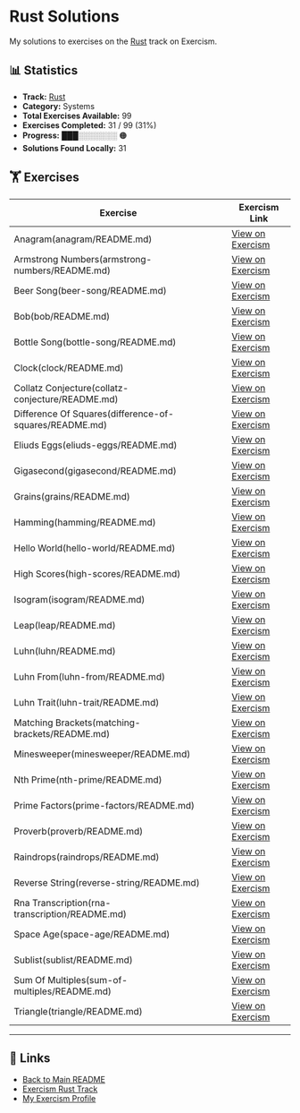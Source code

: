 # Rust Solutions

My solutions to exercises on the [Rust](https://exercism.org/tracks/rust) track on Exercism.

## 📊 Statistics

- **Track:** [Rust](https://exercism.org/tracks/rust)
- **Category:** Systems
- **Total Exercises Available:** 99
- **Exercises Completed:** 31 / 99 (31%)
- **Progress:** ███░░░░░░░ 🟠
- **Solutions Found Locally:** 31

## 🏋️ Exercises

| Exercise | Exercism Link |
|----------|---------------|
| Anagram(anagram/README.md) | [View on Exercism](https://exercism.org/tracks/rust/exercises/anagram) |
| Armstrong Numbers(armstrong-numbers/README.md) | [View on Exercism](https://exercism.org/tracks/rust/exercises/armstrong-numbers) |
| Beer Song(beer-song/README.md) | [View on Exercism](https://exercism.org/tracks/rust/exercises/beer-song) |
| Bob(bob/README.md) | [View on Exercism](https://exercism.org/tracks/rust/exercises/bob) |
| Bottle Song(bottle-song/README.md) | [View on Exercism](https://exercism.org/tracks/rust/exercises/bottle-song) |
| Clock(clock/README.md) | [View on Exercism](https://exercism.org/tracks/rust/exercises/clock) |
| Collatz Conjecture(collatz-conjecture/README.md) | [View on Exercism](https://exercism.org/tracks/rust/exercises/collatz-conjecture) |
| Difference Of Squares(difference-of-squares/README.md) | [View on Exercism](https://exercism.org/tracks/rust/exercises/difference-of-squares) |
| Eliuds Eggs(eliuds-eggs/README.md) | [View on Exercism](https://exercism.org/tracks/rust/exercises/eliuds-eggs) |
| Gigasecond(gigasecond/README.md) | [View on Exercism](https://exercism.org/tracks/rust/exercises/gigasecond) |
| Grains(grains/README.md) | [View on Exercism](https://exercism.org/tracks/rust/exercises/grains) |
| Hamming(hamming/README.md) | [View on Exercism](https://exercism.org/tracks/rust/exercises/hamming) |
| Hello World(hello-world/README.md) | [View on Exercism](https://exercism.org/tracks/rust/exercises/hello-world) |
| High Scores(high-scores/README.md) | [View on Exercism](https://exercism.org/tracks/rust/exercises/high-scores) |
| Isogram(isogram/README.md) | [View on Exercism](https://exercism.org/tracks/rust/exercises/isogram) |
| Leap(leap/README.md) | [View on Exercism](https://exercism.org/tracks/rust/exercises/leap) |
| Luhn(luhn/README.md) | [View on Exercism](https://exercism.org/tracks/rust/exercises/luhn) |
| Luhn From(luhn-from/README.md) | [View on Exercism](https://exercism.org/tracks/rust/exercises/luhn-from) |
| Luhn Trait(luhn-trait/README.md) | [View on Exercism](https://exercism.org/tracks/rust/exercises/luhn-trait) |
| Matching Brackets(matching-brackets/README.md) | [View on Exercism](https://exercism.org/tracks/rust/exercises/matching-brackets) |
| Minesweeper(minesweeper/README.md) | [View on Exercism](https://exercism.org/tracks/rust/exercises/minesweeper) |
| Nth Prime(nth-prime/README.md) | [View on Exercism](https://exercism.org/tracks/rust/exercises/nth-prime) |
| Prime Factors(prime-factors/README.md) | [View on Exercism](https://exercism.org/tracks/rust/exercises/prime-factors) |
| Proverb(proverb/README.md) | [View on Exercism](https://exercism.org/tracks/rust/exercises/proverb) |
| Raindrops(raindrops/README.md) | [View on Exercism](https://exercism.org/tracks/rust/exercises/raindrops) |
| Reverse String(reverse-string/README.md) | [View on Exercism](https://exercism.org/tracks/rust/exercises/reverse-string) |
| Rna Transcription(rna-transcription/README.md) | [View on Exercism](https://exercism.org/tracks/rust/exercises/rna-transcription) |
| Space Age(space-age/README.md) | [View on Exercism](https://exercism.org/tracks/rust/exercises/space-age) |
| Sublist(sublist/README.md) | [View on Exercism](https://exercism.org/tracks/rust/exercises/sublist) |
| Sum Of Multiples(sum-of-multiples/README.md) | [View on Exercism](https://exercism.org/tracks/rust/exercises/sum-of-multiples) |
| Triangle(triangle/README.md) | [View on Exercism](https://exercism.org/tracks/rust/exercises/triangle) |

---

## 🔗 Links

- [Back to Main README](../README.md)
- [Exercism Rust Track](https://exercism.org/tracks/rust)
- [My Exercism Profile](https://exercism.org/profiles/princemuel)
